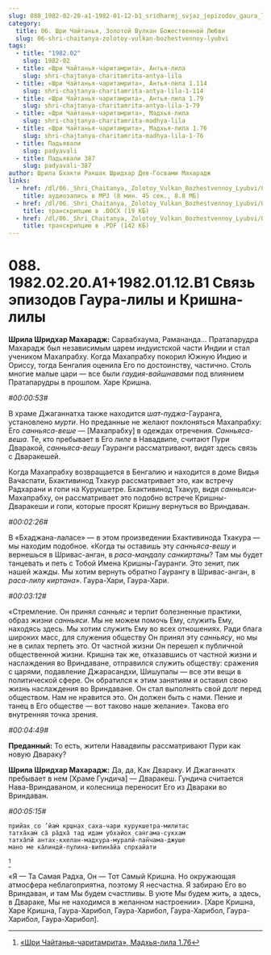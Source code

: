 ```yaml
---
slug: 088_1982-02-20-a1-1982-01-12-b1_sridharmj_svjaz_jepizodov_gaura_lily_i_krishna-lily
category:
  title: 06. Шри Чайтанья, Золотой Вулкан Божественной Любви
  slug: 06-shri-chaitanya-zolotoy-vulkan-bozhestvennoy-lyubvi
tags:
  - title: "1982.02"
    slug: 1982-02
  - title: «Шри Чайтанья-чаритамрита», Антья-лила
    slug: shri-chajtanya-charitamrita-antya-lila
  - title: «Шри Чайтанья-чаритамрита», Антья-лила 1.114
    slug: shri-chajtanya-charitamrita-antya-lila-1-114
  - title: «Шри Чайтанья-чаритамрита», Антья-лила 1.79
    slug: shri-chajtanya-charitamrita-antya-lila-1-79
  - title: «Шри Чайтанья-чаритамрита», Мадхья-лила
    slug: shri-chajtanya-charitamrita-madhya-lila
  - title: «Шри Чайтанья-чаритамрита», Мадхья-лила 1.76
    slug: shri-chajtanya-charitamrita-madhya-lila-1-76
  - title: Падьявали
    slug: padyavali
  - title: Падьявали 387
    slug: padyavali-387
author: Шрила Бхакти Ракшак Шридхар Дев-Госвами Махарадж
links:
  - href: /dl/06._Shri_Chaitanya,_Zolotoy_Vulkan_Bozhestvennoy_Lyubvi/088_1982.02.20.A1-1982.01.12.B1_SridharMj_Svjaz_jepizodov_Gaura_lily_i_Krishna-lily.mp3
    title: аудиозапись в MP3 (8 мин. 45 сек., 8.8 МБ)
  - href: /dl/06._Shri_Chaitanya,_Zolotoy_Vulkan_Bozhestvennoy_Lyubvi/088_1982.02.20.A1-1982.01.12.B1_SridharMj_Svjaz_jepizodov_Gaura_lily_i_Krishna-lily.docx
    title: транскрипцию в .DOCX (19 КБ)
  - href: /dl/06._Shri_Chaitanya,_Zolotoy_Vulkan_Bozhestvennoy_Lyubvi/088_1982.02.20.A1-1982.01.12.B1_SridharMj_Svjaz_jepizodov_Gaura_lily_i_Krishna-lily.pdf
    title: транскрипцию в .PDF (142 КБ)
---
```


# 088. 1982.02.20.А1+1982.01.12.B1 Связь эпизодов Гаура-лилы и Кришна-лилы

**Шрила Шридхар Махарадж:** Сарвабхаума, Рамананда… Пратапарудра Махарадж был независимым царем индуистской части Индии и стал учеником Махапрабху. Когда Махапрабху покорил Южную Индию и Ориссу, тогда Бенгалия оценила Его по достоинству, частично. Столь многие малые цари — все были *гаудия-вайшнавами* под влиянием Пратапарудры в прошлом. Харе Кришна.

*#00:00:53#*

В храме Джаганнатха также находится *шат-пуджа*-Гауранга, установлено *мурти*. Но преданные не желают поклоняться Махапрабху: Его *санньяса-веше* — [Махапрабху] в одеждах отречения. *Санньяса-веша*. Те, кто пребывает в Его *лиле* в Навадвипе, считают Пури Дваракой, *санньяса-вешу* Гауранги рассматривают, видят здесь связь с Дваракешей.

Когда Махапрабху возвращается в Бенгалию и находится в доме Видья Вачаспати, Бхактивинод Тхакур рассматривает это, как встречу Радхарани и гопи на Курукшетре. Бхактивинод Тхакур, видя *санньяси*-Махапрабху, он рассматривает это подобно встрече Кришны-Дваракеши и гопи, которые просят Кришну вернуться во Вриндаван.

*#00:02:26#*

В «Бхаджана-лаласе» — в этом произведении Бхактивинода Тхакура — мы находим подобное. «Когда ты оставишь эту *санньяса-вешу* и вернешься в Шривас-анган, в *раса-мандалу санкиртаны*? Там мы будет танцевать и петь с Тобой Имена Кришны-Гауранги. Это зенит, пик нашей жажды. Мы хотим вернуть обратно Гаурангу в Шривас-анган, в *раса-лилу киртана*». Гаура-Хари, Гаура-Хари.

*#00:03:12#*

«Стремление. Он принял *санньяс* и терпит болезненные практики, образ жизни *санньяси*. Мы не можем помочь Ему, служить Ему, находясь здесь. Мы хотим служить Ему во всех отношениях. Ради блага широких масс, для служения обществу Он принял эту *санньясу*, но мы не в силах терпеть это. От частной жизни Он перешел к публичной общественной жизни. Кришна так же, отказавшись от частной жизни и наслаждения во Вриндаване, отправился служить обществу: сражения с царями, подавление Джарасандхи, Шишупалы — все эти вещи в политической сфере. Он обратился к этим занятиям и оставил свою жизнь наслаждения во Вриндаване. Он стал выполнять свой долг перед обществом. Нам не нравится это. Он должен быть с нами. Пение и танец в Его обществе — вот таково наше желание». Такова его внутренняя точка зрения.

*#00:04:49#*

**Преданный:** То есть, жители Навадвипы рассматривают Пури как новую Двараку?

**Шрила Шридхар Махарадж:** Да, да, Как Двараку. И Джаганнатх пребывает в нем [Храме Гундича] — Дваракеш. Гундича считается Нава-Вриндаваном, и колесница переносит Его из Двараки во Вриндаван.

*#00:05:15#*

    прийах̣ со ’йам̇ кр̣шн̣ах̣ саха-чари курукшетра-милитас
    татха̄хам̇ са̄ ра̄дха̄ тад идам убхайох̣ сан̇гама-сукхам
    татха̄пй антах̣-кхелан-мадхура-муралӣ-пан̃чама-джуше
    мано ме ка̄линдӣ-пулина-випина̄йа спр̣хайати
[^_ftn1]

«Я — Та Самая Радха, Он — Тот Самый Кришна. Но окружающая атмосфера неблагоприятна, поэтому Я несчастна. Я забираю Его во Вриндаван, и там Мы будем счастливы. В уюте Мы будем жить, а здесь, в Двараке, Мы не находимся в желанном настроении». [Харе Кришна, Харе Кришна, Гаура-Харибол, Гаура-Харибол, Гаура-Харибол, Гаура-Харибол, Гаура-Харибол].



[^_ftn1]: [«Шри Чайтанья-чаритамрита», Мадхья-лила 1.76](../notes/shri-chajtanya-charitamrita-madhya-lila/shri-chajtanya-charitamrita-madhya-lila-1-76.md)
